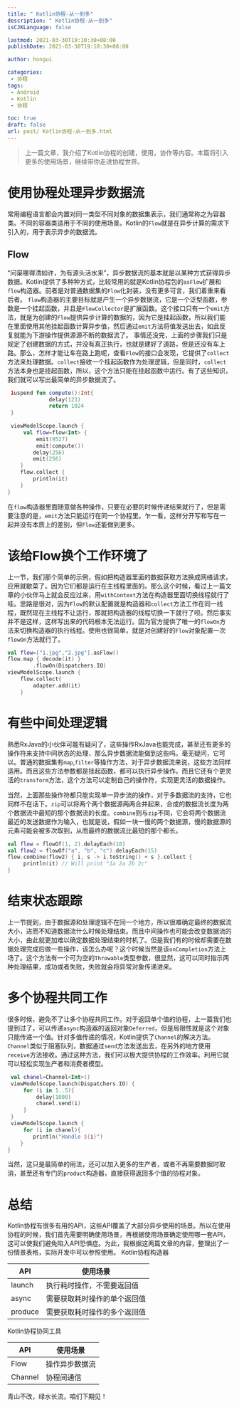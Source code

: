 ```yaml
---
title: " Kotlin协程-从一到多"
description: " Kotlin协程-从一到多"
isCJKLanguage: false

lastmod: 2021-03-30T19:10:30+08:00
publishDate: 2021-03-30T19:10:30+08:00

author: hongui

categories:
 - 协程
tags:
 - Android
 - Kotlin
 - 协程

toc: true
draft: false
url: post/ Kotlin协程-从一到多.html
---
```


> 上一篇文章，我介绍了Kotlin协程的创建，使用，协作等内容。本篇将引入更多的使用场景，继续带你走进协程世界。

# 使用协程处理异步数据流
常用编程语言都会内置对同一类型不同对象的数据集表示，我们通常称之为容器类。不同的容器类适用于不同的使用场景。Kotlin的`Flow`就是在异步计算的需求下引入的，用于表示异步的数据流。

## Flow
“问渠哪得清如许，为有源头活水来”，异步数据流的基本就是以某种方式获得异步数据。Kotlin提供了多种种方式，比较常用的就是Kotlin协程包的`asFlow`扩展和`flow`构造器。前者是对普通数据集的`Flow`化封装，没有更多可言，我们着重来看后者。
`flow`构造器的主要目标就是产生一个异步数据流，它是一个泛型函数，参数是一个挂起函数，并且是`FlowCollector`是扩展函数。这个接口只有一个`emit`方法，就是为创建的`Flow`提供异步计算的数据的，因为它是挂起函数，所以我们能在里面使用其他挂起函数计算异步值，然后通过`emit`方法将值发送出去，如此反复就能为下游操作提供源源不断的数据流了。
事情还没完，上面的步骤我们只是规定了创建数据的方式，并没有真正执行，也就是建好了道路，但是还没有车上路。那么，怎样才能让车在路上跑呢，查看`Flow`的接口会发现，它提供了`collect`方法来处理数据。`collect`接收一个挂起函数作为处理逻辑，但是同时，`collect`方法本身也是挂起函数，所以，这个方法只能在挂起函数中运行。有了这些知识，我们就可以写出最简单的异步数据流了。
```kotlin
 1uspend fun compute():Int{
             delay(123)
             return 1024
 }
 
 viewModelScope.launch {
     val flow=flow<Int> {
         emit(9527)
         emit(compute())
        delay(256)
        emit(256)
    }
    flow.collect {
        println(it)
    }
}
```
在`flow`构造器里面随意做各种操作，只要在必要的时候传递结果就行了，但是需要注意的是，`emit`方法只能运行在同一个协程里。乍一看，这样分开写和写在一起并没有本质上的差别，但`Flow`还能做到更多。

# 该给Flow换个工作环境了
上一节，我们那个简单的示例，假如把构造器里面的数据获取方法换成网络请求，应用就歇菜了。因为它们都是运行在主线程里面的。那么这个时候，看过上一篇文章的小伙伴马上就会反应过来，用`withContext`方法在构造器里面切换线程就行了哇。思路是很对，因为`Flow`的默认配置就是构造器和`collect`方法工作在同一线程，既然现在主线程不让运行，那就把构造器的线程切换一下就行了呗。然后事实并不是这样，这样写出来的代码根本无法运行。因为官方提供了唯一的`flowOn`方法来切换构造器的执行线程。使用也很简单，就是对创建好的`Flow`对象配置一次`flowOn`方法就行了。
```kotlin
val flow=["1.jpg","2.jpg"].asFlow()
flow.map { decode(it) }
        .flowOn(Dispatchers.IO)
viewModelScope.launch {
    flow.collect{
        adapter.add(it)
    }
```
# 有些中间处理逻辑
熟悉RxJava的小伙伴可能有疑问了，这些操作RxJava也能完成，甚至还有更多的操作符来支持中间状态的处理，那么异步数据流能做到这些吗。毫无疑问，它可以。普通的数据集有`map`,`filter`等操作方法，对于异步数据流来说，这些方法同样适用。而且这些方法参数都是挂起函数，都可以执行异步操作。而且它还有个更灵活的`transform`方法，这个方法可以定制自己的操作符，实现更灵活的数据操作。

当然，上面那些操作符都只能实现单一异步流的操作，对于多数据流的支持，它也同样不在话下。`zip`可以将两个两个数据源两两合并起来，合成的数据流长度为两个数据流中最短的那个数据流的长度。`combine`则与`zip`不同，它会将两个数据流最近的发送数据作为输入，也就是说，假如一块一慢的两个数据源，慢的数据源的元素可能会被多次取到，从而最终的数据流比最短的那个都长。
```kotlin
val flow = flowOf(1, 2).delayEach(10)
val flow2 = flowOf("a", "b", "c").delayEach(15)
flow.combine(flow2) { i, s -> i.toString() + s }.collect {
     println(it) // Will print "1a 2a 2b 2c"
}
```
# 结束状态跟踪
上一节提到，由于数据源和处理逻辑不在同一个地方，所以很难确定最终的数据流大小，进而不知道数据流什么时候处理结束。而且中间操作也可能会改变数据流的大小，由此就更加难以确定数据处理结束的时机了。但是我们有的时候却需要在数据处理完成后做一些操作，该怎么办呢？这个时候当然是该`onCompletion`方法上场了。这个方法有一个可为空的`Throwable`类型参数，很显然，这可以同时指示两种处理结果，成功或者失败，失败就会将异常对象传递进来。

# 多个协程共同工作
很多时候，避免不了让多个协程共同工作。对于返回单个值的协程，上一篇我们也提到过了，可以传递`async`构造器的返回对象`Deferred`，但是局限性就是这个对象只能传递一个值。针对多值传递的情况，Kotlin提供了`Channel`的解决方法。`Channel`类似于阻塞队列，数据通过`send`方法发送出去，在另外的地方使用`receive`方法接收。通过这种方法，我们可以极大提供协程的工作效率。利用它就可以轻松实现生产者和消费者模型。
```kotlin
 val chanel=Channel<Int>()
 viewModelScope.launch(Dispatchers.IO) {
     for (i in 1..5){
         delay(1000)
         chanel.send(i)
     }
 }
 viewModelScope.launch { 
     for (i in chanel){
        println("Handle ${i}")
    }
}
```
当然，这只是最简单的用法，还可以加入更多的生产者，或者不再需要数据时取消，甚至还有专门的`product`构造器，直接获得返回多个值的协程对象。

# 总结
Kotlin协程有很多有用的API，这些API覆盖了大部分异步使用的场景。所以在使用协程的时候，我们首先需要明确使用场景，再根据使用场景确定使用哪一套API，这可以使我们避免陷入API恐惧症。为此，我根据这两篇文章的内容，整理出了一份情景表格，实际开发中可以参照使用。
Kotlin协程构造器

| API	| 使用场景 |
| ---   | ---     |
| launch |	执行耗时操作，不需要返回值 |
| async	| 需要获取耗时操作的单个返回值 |
| produce	| 需要获取耗时操作的多个返回值 |

Kotlin协程协同工具

| API	| 使用场景 |
| ---   | ---     |
| Flow |	操作异步数据流|
| Channel |	协程间通信 |

青山不改，绿水长流，咱们下期见！